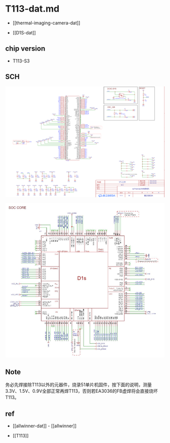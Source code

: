 
# T113-dat.md

- [[thermal-imaging-camera-dat]]

- [[D1S-dat]]


## chip version 

- T113-S3 


## SCH 

![](T113-thermal-1.png)

![](T113-SCH2.jpg)


## Note 

务必先焊接除T113以外的元器件，烧录51单片机固件，按下面的说明，测量3.3V、1.5V、0.9V全部正常再焊T113，否则若EA3036的FB虚焊将会直接烧坏T113。



## ref 

- [[allwinner-dat]] - [[allwinner]]

- [[T113]]